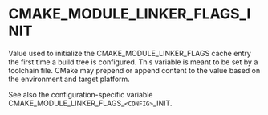   

# CMAKE_MODULE_LINKER_FLAGS_INIT  
Value used to initialize the CMAKE_MODULE_LINKER_FLAGS
cache entry the first time a build tree is configured.
This variable is meant to be set by a toolchain file.  CMake may prepend or append content to
the value based on the environment and target platform.  

See also the configuration-specific variable
CMAKE_MODULE_LINKER_FLAGS_```<CONFIG>```_INIT.  

